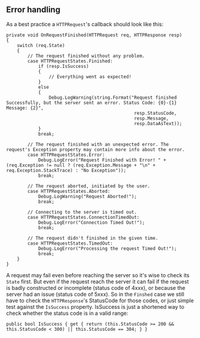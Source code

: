 ## Error handling

As a best practice a `HTTPRequest`'s callback should look like this:

```language-csharp
private void OnRequestFinished(HTTPRequest req, HTTPResponse resp)
{
    switch (req.State)
    {
        // The request finished without any problem.
        case HTTPRequestStates.Finished:
            if (resp.IsSuccess)
            {
                // Everything went as expected!
            }
            else
            {
                Debug.LogWarning(string.Format("Request finished Successfully, but the server sent an error. Status Code: {0}-{1} Message: {2}",
                                                resp.StatusCode,
                                                resp.Message,
                                                resp.DataAsText));
            }
            break;

        // The request finished with an unexpected error. The request's Exception property may contain more info about the error.
        case HTTPRequestStates.Error:
            Debug.LogError("Request Finished with Error! " + (req.Exception != null ? (req.Exception.Message + "\n" + req.Exception.StackTrace) : "No Exception"));
            break;

        // The request aborted, initiated by the user.
        case HTTPRequestStates.Aborted:
            Debug.LogWarning("Request Aborted!");
            break;

        // Connecting to the server is timed out.
        case HTTPRequestStates.ConnectionTimedOut:
            Debug.LogError("Connection Timed Out!");
            break;

        // The request didn't finished in the given time.
        case HTTPRequestStates.TimedOut:
            Debug.LogError("Processing the request Timed Out!");
            break;
    }
}
```

A request may fail even before reaching the server so it's wise to check its `State` first. 
But even if the request reach the server it can fail if the request is badly constructed or incomplete (status code of 4xxx), or because the server had an issue (status code of 5xxx). So in the `Finshed` case we still have to check the `HTTPResponse`'s StatusCode for those codes, or just simple test against the `IsSuccess` property. IsSuccess is just a shortened way to check whether the status code is in a valid range:
```language-csharp
public bool IsSuccess { get { return (this.StatusCode >= 200 && this.StatusCode < 300) || this.StatusCode == 304; } }
```